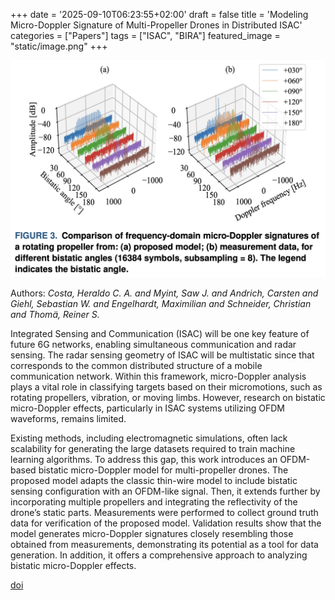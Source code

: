+++
date = '2025-09-10T06:23:55+02:00'
draft = false
title = 'Modeling Micro-Doppler Signature of Multi-Propeller Drones in Distributed ISAC'
categories = ["Papers"]
tags = ["ISAC", "BIRA"]
featured_image = "static/image.png"
+++

![](static/image.png)

Authors: *Costa, Heraldo C. A. and Myint, Saw J. and Andrich, Carsten and Giehl, Sebastian W. and Engelhardt, Maximilian and Schneider, Christian and Thomä, Reiner S.*

Integrated Sensing and Communication (ISAC) will be one key feature of future 6G networks, enabling simultaneous communication and radar sensing. The radar sensing geometry of ISAC will be multistatic since that corresponds to the common distributed structure of a mobile communication network. Within this framework, micro-Doppler analysis plays a vital role in classifying targets based on their micromotions, such as rotating propellers, vibration, or moving limbs. However, research on bistatic micro-Doppler effects, particularly in ISAC systems utilizing OFDM waveforms, remains limited.

<!--more-->

Existing methods, including electromagnetic simulations, often lack scalability for generating the large datasets required to train machine learning algorithms. To address this gap, this work introduces an OFDM-based bistatic micro-Doppler model for multi-propeller drones. The proposed model adapts the classic thin-wire model to include bistatic sensing configuration with an OFDM-like signal. Then, it extends further by incorporating multiple propellers and integrating the reflectivity of the drone’s static parts. Measurements were performed to collect ground truth data for verification of the proposed model. Validation results show that the model generates micro-Doppler signatures closely resembling those obtained from measurements, demonstrating its potential as a tool for data generation. In addition, it offers a comprehensive approach to analyzing bistatic micro-Doppler effects.

[doi](https://www.doi.org/10.1109/JSTEAP.2025.3604407)